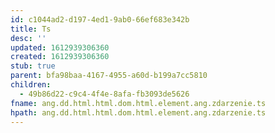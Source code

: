 ```yaml
---
id: c1044ad2-d197-4ed1-9ab0-66ef683e342b
title: Ts
desc: ''
updated: 1612939306360
created: 1612939306360
stub: true
parent: bfa98baa-4167-4955-a60d-b199a7cc5810
children:
  - 49b86d22-c9c4-4f4e-8afa-fb3093de5626
fname: ang.dd.html.html.dom.html.element.ang.zdarzenie.ts
hpath: ang.dd.html.html.dom.html.element.ang.zdarzenie.ts
---
```



